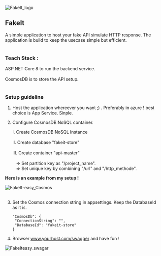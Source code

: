 
![FakeIt_logo](https://github.com/souravkayal/FakeIt/assets/6651731/14c1ce8d-1c6e-457d-848c-575754293e37) 

<h2> FakeIt </h2> A simple application to host your fake API simulate HTTP response. The application is build to keep the usecase simple but efficient. 
</br> </br>
<h3> Teach Stack : </h3>
ASP.NET Core 8 to run the backend service. </br> </br>
CosmosDB is to store the API setup.
</br></br>

<h3> Setup guideline </h3> 

1. Host the application whereever you want ;) . Preferably in azure ! best choice is App Service. Sinple.
2. Configure CosmosDB NoSQL container.

   I.   Create CosmosDB NoSQL Instance </br></br>
   II.  Create database "fakeit-store" </br></br>
   III. Create container "api-master" </br></br>
      &nbsp;&nbsp; =>  Set partition key as "/project_name". </br>
      &nbsp;&nbsp; =>  Set unique key by combining "/url" and "/http_methode".  
 
  <b> Here is an example from my setup ! </b>
     
   ![FakeIt-easy_Cosmos](https://github.com/souravkayal/FakeIt/assets/6651731/bf0f65d2-f3ce-4e0e-8595-f2bd172bc3aa)
   <br/><br/>
   
3. 
   Set the Cosmos connection string in appsettings. Keep the DatabaseId as it is. 
   
   ````
   "CosmosDb": {
    "ConnectionString": "",
    "DatabaseId": "fakeit-store"
   }
   ````

4. Browser www.yourhost.com/swagger and have fun !   
   
![FakeIteasy_swagar](https://github.com/souravkayal/FakeIt/assets/6651731/ab8b30d3-386c-46be-bccf-1e883125b3e0)

